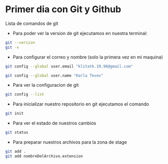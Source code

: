 # Primer dia con Git y Github

Lista de comandos de git

* Para poder ver la version de git
ejecutamos en nuestra terminal:
```bash
git --version
git -v
```

* Para configurar el correo y nombre
(solo la primera vez en mi maquina)


```bash
git config --global user.email "klitatk.19.96@gmail.com"

git config --global user.name "Karla Teves"
```

* Para ver la configuracion de git
```bash
git config --list
```

* Para inicializar nuestro repositorio en git ejecutamos el comando 
```bash
git init
```
* Para ver el estado de nuestros cambios 
```bash
git status
```
* Para preparar nuestros archivos para la zona de stage
```bash
git add .
git add nombreDelArchivo.extension
```



